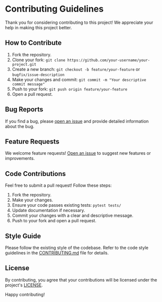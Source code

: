 # Contributing Guidelines

Thank you for considering contributing to this project! We appreciate your help in making this project better.

## How to Contribute

1. Fork the repository.
2. Clone your fork: `git clone https://github.com/your-username/your-project.git`
3. Create a new branch: `git checkout -b feature/your-feature` or `bugfix/issue-description`
4. Make your changes and commit: `git commit -m "Your descriptive commit message"`
5. Push to your fork: `git push origin feature/your-feature`
6. Open a pull request.

## Bug Reports

If you find a bug, please [open an issue](https://github.com/your-username/your-project/issues/new?assignees=&labels=bug&template=bug_report.md&title=) and provide detailed information about the bug.

## Feature Requests

We welcome feature requests! [Open an issue](https://github.com/your-username/your-project/issues/new?assignees=&labels=enhancement&template=feature_request.md&title=) to suggest new features or improvements.

## Code Contributions

Feel free to submit a pull request! Follow these steps:

1. Fork the repository.
2. Make your changes.
3. Ensure your code passes existing tests: `pytest tests/`
4. Update documentation if necessary.
5. Commit your changes with a clear and descriptive message.
6. Push to your fork and open a pull request.

## Style Guide

Please follow the existing style of the codebase. Refer to the code style guidelines in the [CONTRIBUTING.md](CONTRIBUTING.md) file for details.

## License

By contributing, you agree that your contributions will be licensed under the project's [LICENSE](LICENSE).

Happy contributing!
